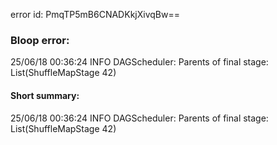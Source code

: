 error id: PmqTP5mB6CNADKkjXivqBw==
### Bloop error:

25/06/18 00:36:24 INFO DAGScheduler: Parents of final stage: List(ShuffleMapStage 42)
#### Short summary: 

25/06/18 00:36:24 INFO DAGScheduler: Parents of final stage: List(ShuffleMapStage 42)